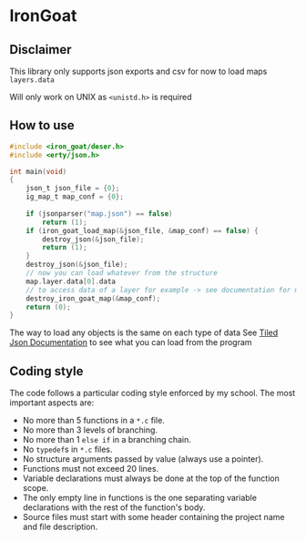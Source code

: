 # IronGoat

## Disclaimer 

This library only supports json exports and csv for now to load maps `layers.data`

Will only work on UNIX as `<unistd.h>` is required

## How to use

```c
#include <iron_goat/deser.h>
#include <erty/json.h>

int main(void)
{
    json_t json_file = {0};
    ig_map_t map_conf = {0};
    
    if (jsonparser("map.json") == false)
        return (1);
    if (iron_goat_load_map(&json_file, &map_conf) == false) {
        destroy_json(&json_file);
        return (1);
    }
    destroy_json(&json_file);
    // now you can load whatever from the structure
    map.layer.data[0].data
    // to access data of a layer for example -> see documentation for more
    destroy_iron_goat_map(&map_conf);
    return (0);
}
```

The way to load any objects is the same on each type of data
See [Tiled Json Documentation](https://doc.mapeditor.org/en/stable/reference/json-map-format/) to see what you can load from the program

## Coding style

The code follows a particular coding style enforced by my school. The most
important aspects are:
- No more than 5 functions in a `*.c` file.
- No more than 3 levels of branching.
- No more than 1 `else if` in a branching chain.
- No `typedef`s in `*.c` files.
- No structure arguments passed by value (always use a pointer).
- Functions must not exceed 20 lines.
- Variable declarations must always be done at the top of the function scope.
- The only empty line in functions is the one separating variable declarations
  with the rest of the function's body.
- Source files must start with some header containing the project name and file
  description.
